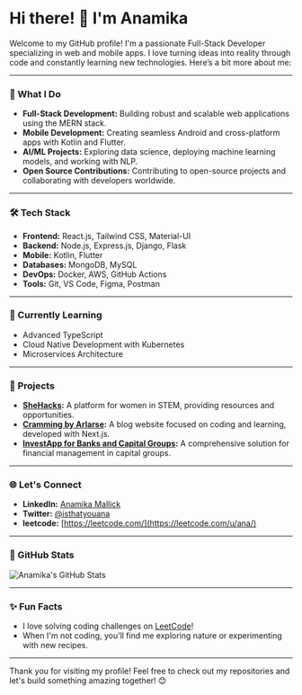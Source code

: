 # Hi there! 👋 I'm Anamika

Welcome to my GitHub profile! I'm a passionate Full-Stack Developer specializing in web and mobile apps. I love turning ideas into reality through code and constantly learning new technologies. Here’s a bit more about me:

---

### 🚀 What I Do

- **Full-Stack Development:** Building robust and scalable web applications using the MERN stack.
- **Mobile Development:** Creating seamless Android and cross-platform apps with Kotlin and Flutter.
- **AI/ML Projects:** Exploring data science, deploying machine learning models, and working with NLP.
- **Open Source Contributions:** Contributing to open-source projects and collaborating with developers worldwide.

---

### 🛠️ Tech Stack

- **Frontend:** React.js, Tailwind CSS, Material-UI
- **Backend:** Node.js, Express.js, Django, Flask
- **Mobile:** Kotlin, Flutter
- **Databases:** MongoDB, MySQL
- **DevOps:** Docker, AWS, GitHub Actions
- **Tools:** Git, VS Code, Figma, Postman

---

### 🌱 Currently Learning

- Advanced TypeScript
- Cloud Native Development with Kubernetes
- Microservices Architecture

---

### 💼 Projects

- **[SheHacks](https://github.com/yourusername/SheHacks):** A platform for women in STEM, providing resources and opportunities.
- **[Cramming by Arlarse](https://github.com/yourusername/Cramming-by-Arlarse):** A blog website focused on coding and learning, developed with Next.js.
- **[InvestApp for Banks and Capital Groups](https://github.com/yourusername/InvestApp):** A comprehensive solution for financial management in capital groups.

---

### 🌐 Let's Connect

- **LinkedIn:** [Anamika Mallick](https://www.linkedin.com/in/anamika-mallick-317a67201/)
- **Twitter:** [@isthatyouana](https://x.com/isthatyouana)
- **leetcode:** [https://leetcode.com/](https://leetcode.com/u/ana/)

---

### 🎨 GitHub Stats

![Anamika's GitHub Stats](https://github-readme-stats.vercel.app/api?username=anamika1804&show_icons=true&theme=radical)

---

### ✨ Fun Facts

- I love solving coding challenges on [LeetCode](https://leetcode.com/ana)!
- When I'm not coding, you’ll find me exploring nature or experimenting with new recipes.

---

Thank you for visiting my profile! Feel free to check out my repositories and let's build something amazing together! 😊
